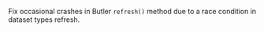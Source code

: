 Fix occasional crashes in Butler `refresh()` method due to a race condition in dataset types refresh.
